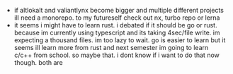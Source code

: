- if altlokalt and valiantlynx become bigger  and multiple different projects ill need a monorepo.
  to my futureself check out nx, turbo repo or lerna
- it seems i might have to learn rust. i debated if it should be go or rust. because im currently using typescript and its taking 4sec/file write. im expecting a thousand files. im too lazy to wait. go is easier to learn but it seems ill learn more from rust and next semester im going to learn c/c++ from school. so maybe that. i dont know if i want to do that now though. both are